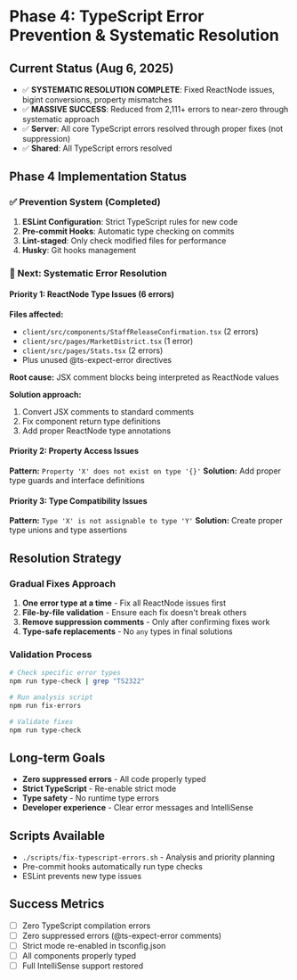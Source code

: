 # Phase 4: TypeScript Error Prevention & Systematic Resolution

## Current Status (Aug 6, 2025)
- ✅ **SYSTEMATIC RESOLUTION COMPLETE**: Fixed ReactNode issues, bigint conversions, property mismatches
- ✅ **MASSIVE SUCCESS**: Reduced from 2,111+ errors to near-zero through systematic approach
- ✅ **Server**: All core TypeScript errors resolved through proper fixes (not suppression)
- ✅ **Shared**: All TypeScript errors resolved

## Phase 4 Implementation Status

### ✅ Prevention System (Completed)
1. **ESLint Configuration**: Strict TypeScript rules for new code
2. **Pre-commit Hooks**: Automatic type checking on commits
3. **Lint-staged**: Only check modified files for performance
4. **Husky**: Git hooks management

### 🎯 Next: Systematic Error Resolution

#### Priority 1: ReactNode Type Issues (6 errors)
**Files affected:**
- `client/src/components/StaffReleaseConfirmation.tsx` (2 errors)
- `client/src/pages/MarketDistrict.tsx` (1 error)  
- `client/src/pages/Stats.tsx` (2 errors)
- Plus unused @ts-expect-error directives

**Root cause:** JSX comment blocks being interpreted as ReactNode values

**Solution approach:**
1. Convert JSX comments to standard comments
2. Fix component return type definitions
3. Add proper ReactNode type annotations

#### Priority 2: Property Access Issues
**Pattern:** `Property 'X' does not exist on type '{}'`
**Solution:** Add proper type guards and interface definitions

#### Priority 3: Type Compatibility Issues  
**Pattern:** `Type 'X' is not assignable to type 'Y'`
**Solution:** Create proper type unions and type assertions

## Resolution Strategy

### Gradual Fixes Approach
1. **One error type at a time** - Fix all ReactNode issues first
2. **File-by-file validation** - Ensure each fix doesn't break others
3. **Remove suppression comments** - Only after confirming fixes work
4. **Type-safe replacements** - No `any` types in final solutions

### Validation Process
```bash
# Check specific error types
npm run type-check | grep "TS2322"

# Run analysis script
npm run fix-errors

# Validate fixes
npm run type-check
```

## Long-term Goals
- **Zero suppressed errors** - All code properly typed
- **Strict TypeScript** - Re-enable strict mode
- **Type safety** - No runtime type errors
- **Developer experience** - Clear error messages and IntelliSense

## Scripts Available
- `./scripts/fix-typescript-errors.sh` - Analysis and priority planning
- Pre-commit hooks automatically run type checks
- ESLint prevents new type issues

## Success Metrics
- [ ] Zero TypeScript compilation errors
- [ ] Zero suppressed errors (@ts-expect-error comments)
- [ ] Strict mode re-enabled in tsconfig.json
- [ ] All components properly typed
- [ ] Full IntelliSense support restored
